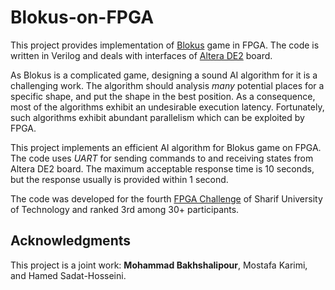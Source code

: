 # Blokus-on-FPGA

This project provides implementation of [Blokus](https://en.wikipedia.org/wiki/Blokus) game in FPGA. The code is written in Verilog and deals with interfaces of [Altera DE2](https://www.terasic.com.tw/cgi-bin/page/archive.pl?Language=English&CategoryNo=183&No=30&PartNo=1) board. 

As Blokus is a complicated game, designing a sound AI algorithm for it is a challenging work. The algorithm should analysis *many* potential places for a specific shape, and put the shape in the best position. As a consequence, most of the algorithms exhibit an undesirable execution latency. Fortunately, such algorithms exhibit abundant parallelism which can be exploited by FPGA.

This project implements an efficient AI algorithm for Blokus game on FPGA. The code uses *UART* for sending commands to and receiving states from Altera DE2 board. The maximum acceptable response time is 10 seconds, but the response usually is provided within 1 second.

The code was developed for the fourth [FPGA Challenge](http://fpga.sharif.edu/) of Sharif University of Technology and ranked 3rd among 30+ participants.

## Acknowledgments
This project is a joint work: **Mohammad Bakhshalipour**, Mostafa Karimi, and Hamed Sadat-Hosseini.
